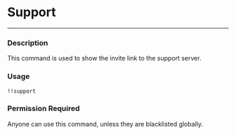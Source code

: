 # Support
---
### Description
This command is used to show the invite link to the support server.
### Usage
```
!!support
```
### Permission Required
Anyone can use this command, unless they are blacklisted globally.
